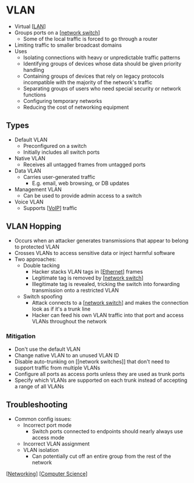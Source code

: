 # VLAN

- Virtual [[LAN]]
- Groups ports on a [[network switch]]
  - Some of the local traffic is forced to go through a router
- Limiting traffic to smaller broadcast domains
- Uses
  - Isolating connections with heavy or unpredictable traffic patterns
  - Identifying groups of devices whose data should be given priority handling
  - Containing groups of devices that rely on legacy protocols incompatible with the majority of the network's traffic
  - Separating groups of users who need special security or network functions
  - Configuring temporary networks
  - Reducing the cost of networking equipment

## Types

- Default VLAN
  - Preconfigured on a switch
  - Initially includes all switch ports
- Native VLAN
  - Receives all untagged frames from untagged ports
- Data VLAN
  - Carries user-generated traffic
    - E.g. email, web browsing, or DB updates
- Management VLAN
  - Can be used to provide admin access to a switch
- Voice VLAN
  - Supports [[VoIP]] traffic

## VLAN Hopping

- Occurs when an attacker generates transmissions that appear to belong to protected VLAN
- Crosses VLANs to access sensitive data or inject harmful software
- Two approaches:
  - Double tacking
    - Hacker stacks VLAN tags in [[Ethernet]] frames
    - Legitimate tag is removed by [[network switch]]
    - Illegitimate tag is revealed, tricking the switch into forwarding transmission onto a restricted VLAN
  - Switch spoofing
    - Attack connects to a [[network switch]] and makes the connection look as if it's a trunk line
    - Hacker can feed his own VLAN traffic into that port and access VLANs throughout the network

### Mitigation

- Don't use the default VLAN
- Change native VLAN to an unused VLAN ID
- Disable auto-trunking on [[network switches]] that don't need to support traffic from multiple VLANs
- Configure all ports as access ports unless they are used as trunk ports
- Specify which VLANs are supported on each trunk instead of accepting a range of all VLANs

## Troubleshooting

- Common config issues:
  - Incorrect port mode
    - Switch ports connected to endpoints should nearly always use access mode
  - Incorrect VLAN assignment
  - VLAN isolation
    - Can potentially cut off an entire group from the rest of the network

[[Networking]] [[Computer Science]]

[//begin]: # "Autogenerated link references for markdown compatibility"
[LAN]: lan "LAN (Local Area Network)"
[network switch]: network-switch "Network Switch"
[VoIP]: voip "VoIP"
[Ethernet]: ethernet "Ethernet"
[Networking]: networking "Networking"
[Computer Science]: computer-science "Computer Science"
[//end]: # "Autogenerated link references"